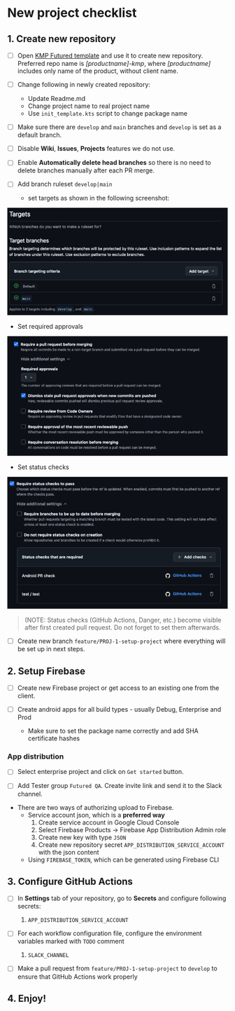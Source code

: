 # New project checklist

## 1. Create new repository

- [ ] Open [KMP Futured template](https://github.com/futuredapp/kmp-futured-template) and use it to create new
  repository. Preferred repo name is *[productname]-kmp*, where *[productname]* includes only name of the product,
  without client name.

- [ ] Change following in newly created repository:
    - Update Readme.md
    - Change project name to real project name
    - Use `init_template.kts` script to change package name

- [ ] Make sure there are `develop` and `main` branches and `develop` is set as a default branch.

- [ ] Disable **Wiki**, **Issues**, **Projects** features we do not use.

- [ ] Enable **Automatically delete head branches** so there is no need to delete branches manually after each PR merge.

- [ ] Add branch ruleset `develop|main`
    - set targets as shown in the following screenshot:

![GitHub target branches](../general/attachments/GitHub_target_branches.png)

- Set required approvals

![GitHub target branches](../general/attachments/GitHub_required_approvals.png)

- Set status checks

![GitHub target branches](attachments/GitHub_status_checks.png)

> (NOTE: Status checks (GitHub Actions, Danger, etc.) become visible after first created pull request. Do not forget to
> set them afterwards.

- [ ] Create new branch `feature/PROJ-1-setup-project` where everything will be set up in next steps.

## 2. Setup Firebase

- [ ] Create new Firebase project or get access to an existing one from the client.

- [ ] Create android apps for all build types - usually Debug, Enterprise and Prod
    - Make sure to set the package name correctly and add SHA certificate hashes

### App distribution

- [ ] Select enterprise project and click on `Get started` button.

- [ ] Add Tester group `Futured QA`. Create invite link and send it to the Slack channel.

- There are two ways of authorizing upload to Firebase.
    - Service account json, which is a **preferred way**
        1. Create service account in Google Cloud Console
        2. Select Firebase Products -> Firebase App Distribution Admin role
        3. Create new key with type `JSON`
        4. Create new repository secret `APP_DISTRIBUTION_SERVICE_ACCOUNT` with the json content
    - Using `FIREBASE_TOKEN`, which can be generated using Firebase CLI

## 3. Configure GitHub Actions

- [ ] In **Settings** tab of your repository, go to **Secrets** and configure following secrets:
    1. `APP_DISTRIBUTION_SERVICE_ACCOUNT`

- [ ] For each workflow configuration file, configure the environment variables marked with `TODO` comment
    1. `SLACK_CHANNEL`

- [ ] Make a pull request from `feature/PROJ-1-setup-project` to `develop` to ensure that GitHub Actions work properly

## 4. Enjoy!
